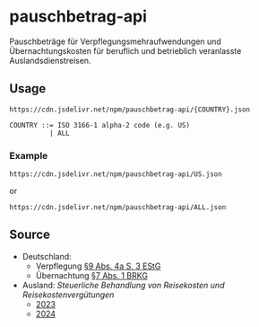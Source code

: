 # pauschbetrag-api
Pauschbeträge für Verpflegungsmehraufwendungen und Übernachtungskosten für beruflich und betrieblich veranlasste Auslandsdienstreisen.

## Usage

`https://cdn.jsdelivr.net/npm/pauschbetrag-api/{COUNTRY}.json`
```
COUNTRY ::= ISO 3166-1 alpha-2 code (e.g. US)
          | ALL
```

### Example

`https://cdn.jsdelivr.net/npm/pauschbetrag-api/US.json`

or

`https://cdn.jsdelivr.net/npm/pauschbetrag-api/ALL.json`

## Source

- Deutschland:
    - Verpflegung [§9 Abs. 4a S. 3 EStG](https://www.gesetze-im-internet.de/estg/__9.html)
    - Übernachtung [§7 Abs. 1 BRKG](https://www.gesetze-im-internet.de/brkg_2005/__7.html)
- Ausland: *Steuerliche Behandlung von Reisekosten und Reisekostenvergütungen*
    - [2023](https://www.bundesfinanzministerium.de/Content/DE/Downloads/BMF_Schreiben/Steuerarten/Lohnsteuer/2022-11-23-steuerliche-behandlung-reisekosten-reisekostenverguetungen-2023.pdf)
    - [2024](https://www.bundesfinanzministerium.de/Content/DE/Downloads/BMF_Schreiben/Steuerarten/Lohnsteuer/2023-11-21-steuerliche-behandlung-reisekosten-reisekostenverguetungen-2024.pdf)
